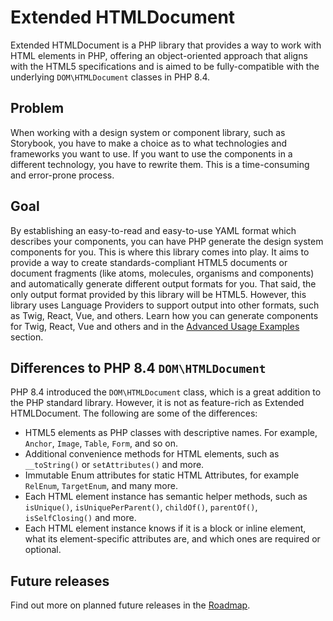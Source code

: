# Extended HTMLDocument

Extended HTMLDocument is a PHP library that provides a way to work with HTML elements in PHP, offering an object-oriented approach that aligns with the HTML5 specifications and is aimed to be fully-compatible with the underlying `DOM\HTMLDocument` classes in PHP 8.4.

## Problem
When working with a design system or component library, such as Storybook, you have to make a choice as to what technologies and frameworks you want to use.
If you want to use the components in a different technology, you have to rewrite them. This is a time-consuming and error-prone process.

## Goal
By establishing an easy-to-read and easy-to-use YAML format which describes your components, you can have PHP generate the design system components for you.
This is where this library comes into play. It aims to provide a way to create standards-compliant HTML5 documents or document fragments (like atoms, molecules, organisms and components) and automatically generate different output formats for you.
That said, the only output format provided by this library will be HTML5. However, this library uses Language Providers to support output into other formats, such as Twig, React, Vue, and others.
Learn how you can generate components for Twig, React, Vue and others and in the [Advanced Usage Examples](/extended-htmldocument/advanced-examples) section.


<!-- ## Use cases

This library can be useful to PHP Developers in frontend-related contexts, including but not limited to content management systems, templating engines and design systems.
Some examples:
- Instead of writing a Design System for a component library, I can use this library to generate components for me.
- I am a backend developer and don't know all the HTML elements or attributes there are. Auto-completion of your IDE will give you a quick insight into the available elements and attributes.
- I want to work on a Twig Extension, let's say to render `<figure>` elements with `<picture>`, `<img>`, or `<figcaption>`. I can use this library to generate the markup for me, and focus on the content. -->


## Differences to PHP 8.4 `DOM\HTMLDocument`

PHP 8.4 introduced the `DOM\HTMLDocument` class, which is a great addition to the PHP standard library. However, it is not as feature-rich as Extended HTMLDocument. The following are some of the differences:

* HTML5 elements as PHP classes with descriptive names. For example, `Anchor`, `Image`, `Table`, `Form`, and so on.
* Additional convenience methods for HTML elements, such as `__toString()` or `setAttributes()` and more.
* Immutable Enum attributes for static HTML Attributes, for example `RelEnum`, `TargetEnum`, and many more.
* Each HTML element instance has semantic helper methods, such as `isUnique()`, `isUniquePerParent()`, `childOf()`, `parentOf()`, `isSelfClosing()` and more.
* Each HTML element instance knows if it is a block or inline element, what its element-specific attributes are, and which ones are required or optional.

## Future releases
Find out more on planned future releases in the [Roadmap]().
